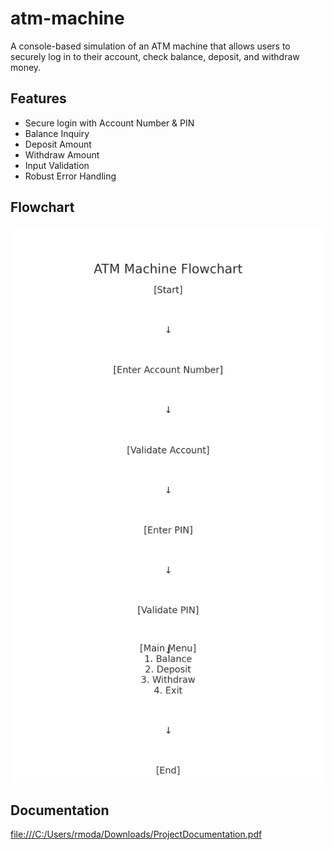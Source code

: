 # atm-machine
A console-based simulation of an ATM machine that allows users to securely log in to their account, check balance, deposit, and withdraw money.

## Features
- Secure login with Account Number & PIN
- Balance Inquiry
- Deposit Amount
- Withdraw Amount
- Input Validation
- Robust Error Handling

## Flowchart
![flowchart](https://github.com/rajiv01267/atm-machine/blob/main/src/Flowchart.png?raw=true)

## Documentation
[file:///C:/Users/rmoda/Downloads/ProjectDocumentation.pdf](https://github.com/rajiv01267/atm-machine/blob/main/src/ProjectDocumentation.docx)
